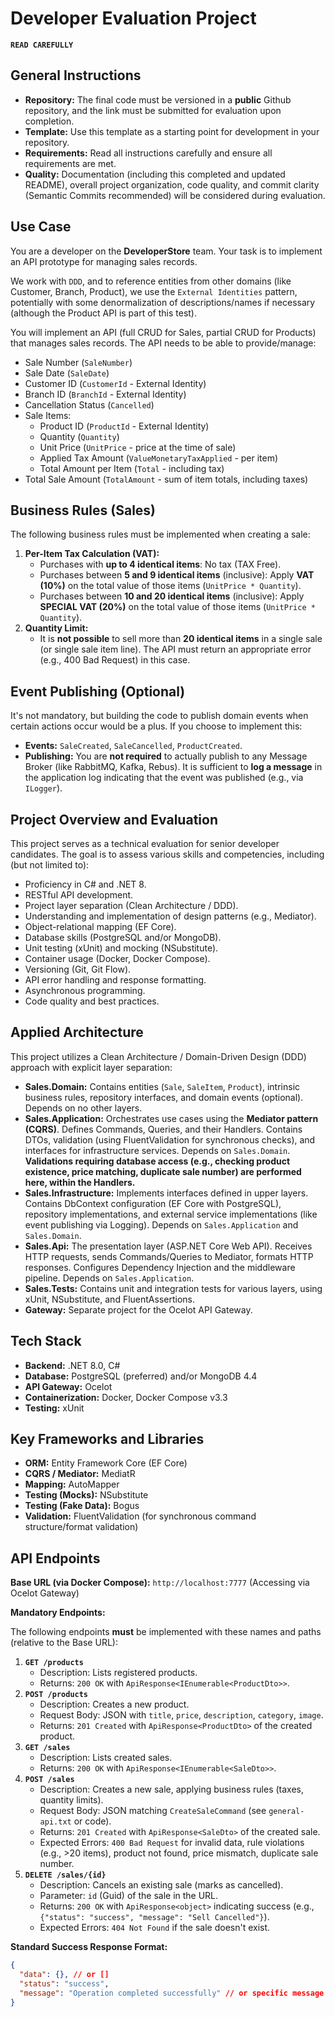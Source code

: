 # Developer Evaluation Project

**`READ CAREFULLY`**

## General Instructions

* **Repository:** The final code must be versioned in a **public** Github repository, and the link must be submitted for evaluation upon completion.
* **Template:** Use this template as a starting point for development in your repository.
* **Requirements:** Read all instructions carefully and ensure all requirements are met.
* **Quality:** Documentation (including this completed and updated README), overall project organization, code quality, and commit clarity (Semantic Commits recommended) will be considered during evaluation.

## Use Case

You are a developer on the **DeveloperStore** team. Your task is to implement an API prototype for managing sales records.

We work with `DDD`, and to reference entities from other domains (like Customer, Branch, Product), we use the `External Identities` pattern, potentially with some denormalization of descriptions/names if necessary (although the Product API is part of this test).

You will implement an API (full CRUD for Sales, partial CRUD for Products) that manages sales records. The API needs to be able to provide/manage:

* Sale Number (`SaleNumber`)
* Sale Date (`SaleDate`)
* Customer ID (`CustomerId` - External Identity)
* Branch ID (`BranchId` - External Identity)
* Cancellation Status (`Cancelled`)
* Sale Items:
    * Product ID (`ProductId` - External Identity)
    * Quantity (`Quantity`)
    * Unit Price (`UnitPrice` - price at the time of sale)
    * Applied Tax Amount (`ValueMonetaryTaxApplied` - per item)
    * Total Amount per Item (`Total` - including tax)
* Total Sale Amount (`TotalAmount` - sum of item totals, including taxes)

## Business Rules (Sales)

The following business rules must be implemented when creating a sale:

1.  **Per-Item Tax Calculation (VAT):**
    * Purchases with **up to 4 identical items**: No tax (TAX Free).
    * Purchases between **5 and 9 identical items** (inclusive): Apply **VAT (10%)** on the total value of those items (`UnitPrice * Quantity`).
    * Purchases between **10 and 20 identical items** (inclusive): Apply **SPECIAL VAT (20%)** on the total value of those items (`UnitPrice * Quantity`).
2.  **Quantity Limit:**
    * It is **not possible** to sell more than **20 identical items** in a single sale (or single sale item line). The API must return an appropriate error (e.g., 400 Bad Request) in this case.

## Event Publishing (Optional)

It's not mandatory, but building the code to publish domain events when certain actions occur would be a plus. If you choose to implement this:

* **Events:** `SaleCreated`, `SaleCancelled`, `ProductCreated`.
* **Publishing:** You are **not required** to actually publish to any Message Broker (like RabbitMQ, Kafka, Rebus). It is sufficient to **log a message** in the application log indicating that the event was published (e.g., via `ILogger`).

## Project Overview and Evaluation

This project serves as a technical evaluation for senior developer candidates. The goal is to assess various skills and competencies, including (but not limited to):

* Proficiency in C# and .NET 8.
* RESTful API development.
* Project layer separation (Clean Architecture / DDD).
* Understanding and implementation of design patterns (e.g., Mediator).
* Object-relational mapping (EF Core).
* Database skills (PostgreSQL and/or MongoDB).
* Unit testing (xUnit) and mocking (NSubstitute).
* Container usage (Docker, Docker Compose).
* Versioning (Git, Git Flow).
* API error handling and response formatting.
* Asynchronous programming.
* Code quality and best practices.

## Applied Architecture

This project utilizes a Clean Architecture / Domain-Driven Design (DDD) approach with explicit layer separation:

* **Sales.Domain:** Contains entities (`Sale`, `SaleItem`, `Product`), intrinsic business rules, repository interfaces, and domain events (optional). Depends on no other layers.
* **Sales.Application:** Orchestrates use cases using the **Mediator pattern (CQRS)**. Defines Commands, Queries, and their Handlers. Contains DTOs, validation (using FluentValidation for synchronous checks), and interfaces for infrastructure services. Depends on `Sales.Domain`. **Validations requiring database access (e.g., checking product existence, price matching, duplicate sale number) are performed here, within the Handlers.**
* **Sales.Infrastructure:** Implements interfaces defined in upper layers. Contains DbContext configuration (EF Core with PostgreSQL), repository implementations, and external service implementations (like event publishing via Logging). Depends on `Sales.Application` and `Sales.Domain`.
* **Sales.Api:** The presentation layer (ASP.NET Core Web API). Receives HTTP requests, sends Commands/Queries to Mediator, formats HTTP responses. Configures Dependency Injection and the middleware pipeline. Depends on `Sales.Application`.
* **Sales.Tests:** Contains unit and integration tests for various layers, using xUnit, NSubstitute, and FluentAssertions.
* **Gateway:** Separate project for the Ocelot API Gateway.

## Tech Stack

* **Backend:** .NET 8.0, C#
* **Database:** PostgreSQL (preferred) and/or MongoDB 4.4
* **API Gateway:** Ocelot
* **Containerization:** Docker, Docker Compose v3.3
* **Testing:** xUnit

## Key Frameworks and Libraries

* **ORM:** Entity Framework Core (EF Core)
* **CQRS / Mediator:** MediatR
* **Mapping:** AutoMapper
* **Testing (Mocks):** NSubstitute
* **Testing (Fake Data):** Bogus
* **Validation:** FluentValidation (for synchronous command structure/format validation)

## API Endpoints

**Base URL (via Docker Compose):** `http://localhost:7777` (Accessing via Ocelot Gateway)

**Mandatory Endpoints:**

The following endpoints **must** be implemented with these names and paths (relative to the Base URL):

1.  **`GET /products`**
    * Description: Lists registered products.
    * Returns: `200 OK` with `ApiResponse<IEnumerable<ProductDto>>`.
2.  **`POST /products`**
    * Description: Creates a new product.
    * Request Body: JSON with `title`, `price`, `description`, `category`, `image`.
    * Returns: `201 Created` with `ApiResponse<ProductDto>` of the created product.
3.  **`GET /sales`**
    * Description: Lists created sales.
    * Returns: `200 OK` with `ApiResponse<IEnumerable<SaleDto>>`.
4.  **`POST /sales`**
    * Description: Creates a new sale, applying business rules (taxes, quantity limits).
    * Request Body: JSON matching `CreateSaleCommand` (see `general-api.txt` or code).
    * Returns: `201 Created` with `ApiResponse<SaleDto>` of the created sale.
    * Expected Errors: `400 Bad Request` for invalid data, rule violations (e.g., >20 items), product not found, price mismatch, duplicate sale number.
5.  **`DELETE /sales/{id}`**
    * Description: Cancels an existing sale (marks as cancelled).
    * Parameter: `id` (Guid) of the sale in the URL.
    * Returns: `200 OK` with `ApiResponse<object>` indicating success (e.g., `{"status": "success", "message": "Sell Cancelled"}`).
    * Expected Errors: `404 Not Found` if the sale doesn't exist.

**Standard Success Response Format:**

```json
{
  "data": {}, // or []
  "status": "success",
  "message": "Operation completed successfully" // or specific message
}